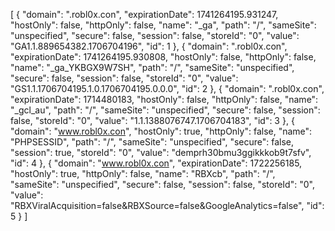 [
{
    "domain": ".robl0x.con",
    "expirationDate": 1741264195.931247,
    "hostOnly": false,
    "httpOnly": false,
    "name": "_ga",
    "path": "/",
    "sameSite": "unspecified",
    "secure": false,
    "session": false,
    "storeId": "0",
    "value": "GA1.1.889654382.1706704196",
    "id": 1
},
{
    "domain": ".robl0x.con",
    "expirationDate": 1741264195.930808,
    "hostOnly": false,
    "httpOnly": false,
    "name": "_ga_YKBGX9W7SH",
    "path": "/",
    "sameSite": "unspecified",
    "secure": false,
    "session": false,
    "storeId": "0",
    "value": "GS1.1.1706704195.1.0.1706704195.0.0.0",
    "id": 2
},
{
    "domain": ".robl0x.con",
    "expirationDate": 1714480183,
    "hostOnly": false,
    "httpOnly": false,
    "name": "_gcl_au",
    "path": "/",
    "sameSite": "unspecified",
    "secure": false,
    "session": false,
    "storeId": "0",
    "value": "1.1.1388076747.1706704183",
    "id": 3
},
{
    "domain": "www.robl0x.con",
    "hostOnly": true,
    "httpOnly": false,
    "name": "PHPSESSID",
    "path": "/",
    "sameSite": "unspecified",
    "secure": false,
    "session": true,
    "storeId": "0",
    "value": "demprh30bmu3ggikkkob9t7sfv",
    "id": 4
},
{
    "domain": "www.robl0x.con",
    "expirationDate": 1722256185,
    "hostOnly": true,
    "httpOnly": false,
    "name": "RBXcb",
    "path": "/",
    "sameSite": "unspecified",
    "secure": false,
    "session": false,
    "storeId": "0",
    "value": "RBXViralAcquisition=false&RBXSource=false&GoogleAnalytics=false",
    "id": 5
}
]
